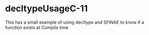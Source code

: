 # decltypeUsageC-11
This has a small example of using decltype and SFINAE to know if a function exists at Compile time
